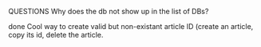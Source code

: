 QUESTIONS
Why does the db not show up in the list of DBs?

done
Cool way to create valid but non-existant article ID (create an article, copy its id, delete the article.
  
